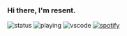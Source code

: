 ### Hi there, I'm resent.
![status](https://api.statusbadges.me/badge/status/385924029154066442?style=for-the-badge) ![playing](https://api.statusbadges.me/badge/playing/385924029154066442?style=for-the-badge) ![vscode](https://api.statusbadges.me/badge/vscode/385924029154066442?style=for-the-badge) [![spotify](https://api.statusbadges.me/badge/spotify/385924029154066442?style=for-the-badge)](https://api.statusbadges.me/openspotify/385924029154066442)
